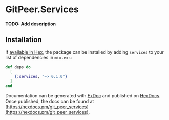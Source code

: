 # GitPeer.Services

**TODO: Add description**

## Installation

If [available in Hex](https://hex.pm/docs/publish), the package can be installed
by adding `services` to your list of dependencies in `mix.exs`:

```elixir
def deps do
  [
    {:services, "~> 0.1.0"}
  ]
end
```

Documentation can be generated with [ExDoc](https://github.com/elixir-lang/ex_doc)
and published on [HexDocs](https://hexdocs.pm). Once published, the docs can
be found at [https://hexdocs.pm/git_peer_services](https://hexdocs.pm/git_peer_services).

